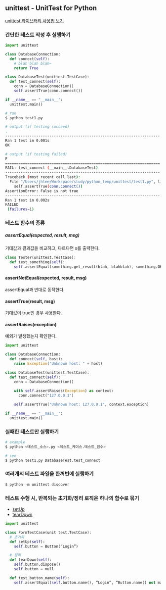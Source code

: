 ## unittest - UnitTest for Python

[unittest 라이브러리 사용법 보기](https://docs.python.org/2/library/unittest.html)

### 간단한 테스트 작성 후 실행하기

```python
import unittest

class DatabaseConnection:
  def connect(self):
    # blah blah blah~
    return True

class DatabaseTest(unittest.TestCase):
  def test_connect(self):
    conn = DatabaseConnection()
    self.assertTrue(conn.connect())

if __name__ == "__main__":
  unittest.main()
```

```bash
# run
$ python test1.py

# output (if testing succeed)
.
----------------------------------------------------------------------
Ran 1 test in 0.001s
OK

# output (if testing failed)
F
======================================================================
FAIL: test_connect (__main__.DatabaseTest)
----------------------------------------------------------------------
Traceback (most recent call last):
  File "/Users/jhlee/Workspace/study/python_temp/unittest/test1.py", line 11, in test_connect
    self.assertTrue(conn.connect())
AssertionError: False is not true
----------------------------------------------------------------------
Ran 1 test in 0.002s
FAILED
 (failures=1)
```

### 테스트 함수의 종류

##### assertEqual(expected, result, msg)
기대값과 결과값을 비교하고, 다르다면 s를 출력한다.

```python
class Tester(unittest.TestCase):
  def test_something(self):
    self.assertEqual(something.get_result(blah, blahblah), something.OK, msg="Something's wrong!")
```

#### assertNotEqual(expected, result, msg)
assertEqual과 반대로 동작한다.

#### assertTrue(result, msg)
기대값이 true인 경우 사용한다.

#### assertRaises(exception)
예외가 발생했는지 확인한다.

```python
import unittest

class DatabaseConnection:
  def connect(self, host):
    raise Exception("Unknown host: " + host)

class DatabaseTest(unittest.TestCase):
  def test_connect(self):
    conn = DatabaseConnection()
    
    with self.assertRaises(Exception) as context:
      conn.connect("127.0.0.1")

    self.assertTrue("Unknown host: 127.0.0.1", context.exception)

if __name__ == "__main__":
  unittest.main()
```

### 실패한 테스트만 실행하기
```python
# example
$ python <테스트_소스>.py <테스트_케이스.테스트_함수>

# see
$ python test1.py DatabaseTest.test_connect
```


### 여러개의 테스트 파일을 한꺼번에 실행하기
```python
$ python -m unittest discover
```

### 테스트 수행 시, 반복되는 초기화/정리 로직은 하나의 함수로 묶기
 * [setUp](https://docs.python.org/2/library/unittest.html#unittest.TestCase.setUp)
 * [tearDown](https://docs.python.org/2/library/unittest.html#unittest.TestCase.tearDown)

```python
import unittest

class FormTestCase(unit test.TestCase):
  # 초기화
  def setUp(self):
    self.button = Button(“Login”)

  # 정리
  def tearDown(self):
    self.button.dispose()
    self.button = null

  def test_button_name(self):
    self.assertEqual(self.button.name(), “Login”, “Button.name() not matched.”)
```

